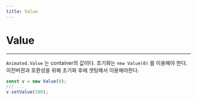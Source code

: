 ```yaml
---
title: Value
---
```


# Value

---

`Animated.Value` 는 container의 값이다. 초기화는 `new Value(0)` 를 이용해야 한다. 이전버젼과 호환성을 위해 초기화 후에 셋팅해서 이용해야한다.

```js
const v = new Value(0);
/// ...
v.setValue(100);
```
